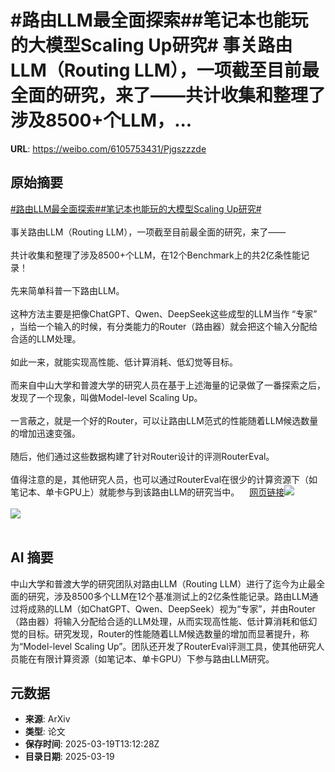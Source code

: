 # #路由LLM最全面探索##笔记本也能玩的大模型Scaling Up研究# 事关路由LLM（Routing LLM），一项截至目前最全面的研究，来了——共计收集和整理了涉及8500+个LLM，...

**URL**: https://weibo.com/6105753431/Pjgszzzde

## 原始摘要

<a href="https://m.weibo.cn/search?containerid=231522type%3D1%26t%3D10%26q%3D%23%E8%B7%AF%E7%94%B1LLM%E6%9C%80%E5%85%A8%E9%9D%A2%E6%8E%A2%E7%B4%A2%23&amp;extparam=%23%E8%B7%AF%E7%94%B1LLM%E6%9C%80%E5%85%A8%E9%9D%A2%E6%8E%A2%E7%B4%A2%23" data-hide=""><span class="surl-text">#路由LLM最全面探索#</span></a><a href="https://m.weibo.cn/search?containerid=231522type%3D1%26t%3D10%26q%3D%23%E7%AC%94%E8%AE%B0%E6%9C%AC%E4%B9%9F%E8%83%BD%E7%8E%A9%E7%9A%84%E5%A4%A7%E6%A8%A1%E5%9E%8BScaling+Up%E7%A0%94%E7%A9%B6%23&amp;extparam=%23%E7%AC%94%E8%AE%B0%E6%9C%AC%E4%B9%9F%E8%83%BD%E7%8E%A9%E7%9A%84%E5%A4%A7%E6%A8%A1%E5%9E%8BScaling+Up%E7%A0%94%E7%A9%B6%23" data-hide=""><span class="surl-text">#笔记本也能玩的大模型Scaling Up研究#</span></a> <br><br>事关路由LLM（Routing LLM），一项截至目前最全面的研究，来了——<br><br>共计收集和整理了涉及8500+个LLM，在12个Benchmark上的共2亿条性能记录！<br><br>先来简单科普一下路由LLM。<br><br>这种方法主要是把像ChatGPT、Qwen、DeepSeek这些成型的LLM当作 “专家” ，当给一个输入的时候，有分类能力的Router（路由器）就会把这个输入分配给合适的LLM处理。<br><br>如此一来，就能实现高性能、低计算消耗、低幻觉等目标。<br><br>而来自中山大学和普渡大学的研究人员在基于上述海量的记录做了一番探索之后，发现了一个现象，叫做Model-level Scaling Up。<br><br>一言蔽之，就是一个好的Router，可以让路由LLM范式的性能随着LLM候选数量的增加迅速变强。<br><br>随后，他们通过这些数据构建了针对Router设计的评测RouterEval。<br><br>值得注意的是，其他研究人员，也可以通过RouterEval在很少的计算资源下（如笔记本、单卡GPU上）就能参与到该路由LLM的研究当中。<a href="https://weibo.cn/sinaurl?u=https%3A%2F%2Fmp.weixin.qq.com%2Fs%2FOQFUcemTEmGC0eKUO_Fuiw" data-hide=""><span class="url-icon"><img style="width: 1rem;height: 1rem" src="https://h5.sinaimg.cn/upload/2015/09/25/3/timeline_card_small_web_default.png" referrerpolicy="no-referrer"></span><span class="surl-text">网页链接</span></a><img style="" src="https://tvax3.sinaimg.cn/large/006Fd7o3ly1hzm99rc631j30u0091dit.jpg" referrerpolicy="no-referrer"><br><br><img style="" src="https://tvax3.sinaimg.cn/large/006Fd7o3ly1hzm9aggvavj311w0juwlw.jpg" referrerpolicy="no-referrer"><br><br>

## AI 摘要

中山大学和普渡大学的研究团队对路由LLM（Routing LLM）进行了迄今为止最全面的研究，涉及8500多个LLM在12个基准测试上的2亿条性能记录。路由LLM通过将成熟的LLM（如ChatGPT、Qwen、DeepSeek）视为“专家”，并由Router（路由器）将输入分配给合适的LLM处理，从而实现高性能、低计算消耗和低幻觉的目标。研究发现，Router的性能随着LLM候选数量的增加而显著提升，称为“Model-level Scaling Up”。团队还开发了RouterEval评测工具，使其他研究人员能在有限计算资源（如笔记本、单卡GPU）下参与路由LLM研究。

## 元数据

- **来源**: ArXiv
- **类型**: 论文
- **保存时间**: 2025-03-19T13:12:28Z
- **目录日期**: 2025-03-19
